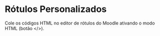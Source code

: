# Rótulos Personalizados
Cole os códigos HTML no editor de rótulos do Moodle ativando o modo HTML (botão </>).